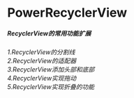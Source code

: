 # PowerRecyclerView
##### RecyclerView的常用功能扩展
<em>1.RecyclerView的分割线 </br><em/>
2.RecyclerView的适配器</br>
3.RecyclerView添加头部和底部</br>
4.RecyclerView实现拖动</br>
5.RecyclerView实现折叠的功能

